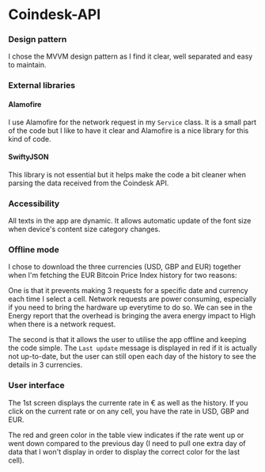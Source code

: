 # Coindesk-API

### Design pattern
I chose the MVVM design pattern as I find it clear, well separated and easy to maintain.

### External libraries
#### Alamofire
I use Alamofire for the network request in my `Service` class. It is a small part of the code but I like to have it clear and Alamofire is a nice library for this kind of code.

#### SwiftyJSON
This library is not essential but it helps make the code a bit cleaner when parsing the data received from the Coindesk API.

### Accessibility
All texts in the app are dynamic. It allows automatic update of the font size when device's content size category changes.

### Offline mode
I chose to download the three currencies (USD, GBP and EUR) together when I'm fetching the EUR Bitcoin Price Index history for two reasons:

One is that it prevents making 3 requests for a specific date and currency each time I select a cell. Network requests are power consuming, especially if you need to bring the hardware up everytime to do so. We can see in the Energy report that the overhead is bringing the avera energy impact to High when there is a network request.

The second is that it allows the user to utilise the app offline and keeping the code simple. The `Last update` message is displayed in red if it is actually not up-to-date, but the user can still open each day of the history to see the details in 3 currencies.

### User interface
The 1st screen displays the currente rate in € as well as the history. If you click on the current rate or on any cell, you have the rate in USD, GBP and EUR.

The red and green color in the table view indicates if the rate went up or went down compared to the previous day (I need to pull one extra day of data that I won't display in order to display the correct color for the last cell).

